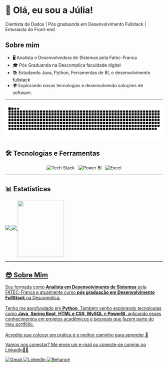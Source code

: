 # 💜 Olá, eu sou a Júlia!
<p align="left">
   Cientista de Dados | Pós graduanda em Desenvolvimento Fullstack | Entusiasta do Front-end
</p>

## Sobre mim

- 🖥️ Analista e Desenvolvedora de Sistemas pela Fatec-Franca
- 🎓 Pós Graduanda na Descomplica faculdade digital
- 📚 Estudando Java, Python, Ferramentas de BI, e desenvolvimento fullstack
- 🌍 Explorando novas tecnologias e desenvolvendo soluções de software.

---
![Snake animation](https://raw.githubusercontent.com/Platane/snk/output/github-contribution-grid-snake.svg)

## 🛠️ Tecnologias e Ferramentas

<p align="center">
  <!-- Ícones do skillicons.dev -->
  <img src="https://skillicons.dev/icons?i=html,css,javascript,nodejs,python,java,kotlin,postgresql,mysql,git,github" alt="Tech Stack" />

  <!-- Ícone do Power BI -->
  <img src="https://img.icons8.com/color/48/000000/power-bi.png" alt="Power BI" title="Power BI" style="margin-left: 8px;" />

  <!-- Ícone do Excel -->
  <img src="https://img.icons8.com/color/48/000000/microsoft-excel-2019--v1.png" alt="Excel" title="Excel" style="margin-left: 8px;" />
</p>

---
## 📊 Estatísticas

<div  align="left" >
  <a href="https://github.com/mfjuliaa">
  <img height="180em"   src="https://github-readme-stats.vercel.app/api?username=mfjuliaa&show_icons=true&theme=react&include_all_commits=true&count_private=true"/>
  <img height="180em"   src="https://github-readme-stats.vercel.app/api/top-langs/?username=mfjuliaa&layout=compact&langs_count=7&theme=react" /> 

  <img align="center" width="148" height="180" src="https://media1.tenor.com/images/68e8337fb4eb7e40645d832c64762a8b/tenor.gif?itemid=19443613">
</div>

---
## 😎 Sobre Mim
<p align="left"> 
  Sou formada como <strong>Analista em Desenvolvimento de Sistemas</strong> pela FATEC-Franca e atualmente curso  <strong> pós graduação em Desenvolvimento FullStack</strong> na Descomplica. <br><br>
  Tenho me aprofundado em <strong>Python</strong>. Também venho explorando tecnologias como <strong>Java</strong>, <strong>Spring Boot</strong>, <strong>HTML e CSS</strong>, <strong>MySQL</strong> e <strong>PowerBI</strong>, aplicando esses conhecimentos em projetos acadêmicos e pessoais que fazem parte do meu portfólio. <br><br>
  Acredito que colocar em prática é o melhor caminho para aprender 🚀
</p>
<p align="left">

</p>

<p align="left">
  Vamos nos conectar? Me envie um e-mail ou conecte-se comigo no LinkedIn💌✨
</p>

<p align="left">
  <!-- Gmail -->
  <a href="https://mail.google.com/mail/?view=cm&fs=1&to=juliamariafrancisco3@gmail.com" title="Gmail">
    <img src="https://img.shields.io/badge/-Gmail-FF0000?style=flat-square&labelColor=FF0000&logo=gmail&logoColor=white" alt="Gmail"/>
  </a>

  <!-- LinkedIn -->
  <a href="https://www.linkedin.com/in/julia-maria-francisco-984061255" title="LinkedIn">
    <img src="https://img.shields.io/badge/-Linkedin-0e76a8?style=flat-square&logo=Linkedin&logoColor=white" alt="LinkedIn"/>
  </a>

  <!-- Behance -->
  <a href="[https://www.behance.net/seu-usuario](https://www.behance.net/MfJuh)" title="Behance">
    <img src="https://img.shields.io/badge/-Behance-1769ff?style=flat-square&logo=behance&logoColor=white" alt="Behance"/>
  </a>
</p>



